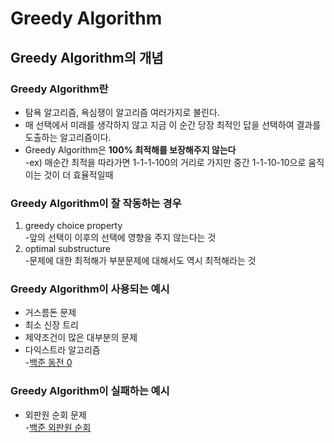 # Greedy Algorithm

## Greedy Algorithm의 개념
### Greedy Algorithm란
- 탐욕 알고리즘, 욕심쟁이 알고리즘 여러가지로 불린다.
- 매 선택에서 미래를 생각하지 않고 지금 이 순간 당장 최적인 답을 선택하여 결과를 도출하는 알고리즘이다.
- Greedy Algorithm은 **100\% 최적해를 보장해주지 않는다**  
  -ex) 매순간 최적을 따라가면 1-1-1-100의 거리로 가지만 중간 1-1-10-10으로 움직이는 것이 더 효율적일때

### Greedy Algorithm이 잘 작동하는 경우
1. greedy choice property  
    -앞의 선택이 이후의 선택에 영향을 주지 않는다는 것
1. optimal substructure  
    -문제에 대한 최적해가 부분문제에 대해서도 역시 최적해라는 것

### Greedy Algorithm이 사용되는 예시
- 거스름돈 문제
- 최소 신장 트리
- 제약조건이 많은 대부분의 문제
- 다익스트라 알고리즘  
-[백준 동전 0](https://www.acmicpc.net/problem/11047)

### Greedy Algorithm이 실패하는 예시
- 외판원 순회 문제  
 -[백준 외판원 순회](https://www.acmicpc.net/problem/2098)
